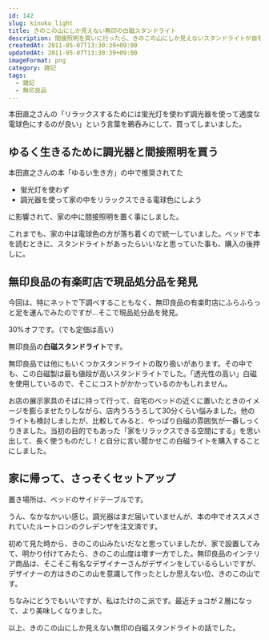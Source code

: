 ```yaml
---
id: 142
slug: kinoko_light
title: きのこの山にしか見えない無印の白磁スタンドライト
description: 間接照明を買いに行ったら、きのこの山にしか見えないスタンドライトが自宅に設置されることになりました。
createdAt: 2011-05-07T13:30:39+09:00
updatedAt: 2011-05-07T13:30:39+09:00
imageFormat: png
category: 雑記
tags:
  - 雑記
  - 無印良品
---
```


本田直之さんの「リラックスするためには蛍光灯を使わず調光器を使って適度な電球色にするのが良い」という言葉を鵜呑みにして、買ってしまいました。

## ゆるく生きるために調光器と間接照明を買う

本田直之さんの本「ゆるい生き方」の中で推奨されてた

* 蛍光灯を使わず
* 調光器を使って家の中をリラックスできる電球色にしよう

に影響されて、家の中に間接照明を置く事にしました。

<external-link title="本田直之「ゆるい生き方」のブクログレビュー" note="特にプライベートに関する考え方に、非常に共感が持てました。" link="https://booklog.jp/users/mujiota/archives/1/4479792899" img-file-name="booklog.png"></external-link>

これまでも、家の中は電球色の方が落ち着くので統一していました。ベッドで本を読むときに、スタンドライトがあったらいいなと思っていた事も、購入の後押しに。

## 無印良品の有楽町店で現品処分品を発見

今回は、特にネットで下調べすることもなく、無印良品の有楽町店にふらふらっと足を運んでみたのですが…そこで現品処分品を発見。

<photo-image article-id="142" img-file-name="muji_light_1.jpg" caption="白磁スタンドライト（現品処分）"></photo-image>

30%オフです。（でも定価は高い）

<photo-image article-id="142" img-file-name="muji_light_2.jpg" caption="白磁スタンドライト（現品処分、拡大）"></photo-image>

無印良品の**白磁スタンドライト**です。

<capture-image article-id="142" img-file-name="muji_light_400_1.jpg" caption="白磁スタンドライト"></capture-image>

無印良品では他にもいくつかスタンドライトの取り扱いがあります。その中でも、この白磁製は最も値段が高いスタンドライトでした。「透光性の高い」白磁を使用しているので、そこにコストがかかっているのかもしれません。

お店の展示家具のそばに持って行って、自宅のベッドの近くに置いたときのイメージを膨らませたりしながら、店内うろうろして30分くらい悩みました。他のライトも検討しましたが、比較してみると、やっぱり白磁の雰囲気が一番しっくりきました。当初の目的でもあった「家をリラックスできる空間にする」を思い出して、長く使うものだし！と自分に言い聞かせこの白磁ライトを購入することにしました。

## 家に帰って、さっそくセットアップ

置き場所は、ベッドのサイドテーブルです。

<photo-image article-id="142" img-file-name="muji_light_hiru.jpg" caption="白磁スタンドライト置いてみた。（明）"></photo-image>

<photo-image article-id="142" img-file-name="muji_light_dark.jpg" caption="白磁スタンドライト置いてみた。（暗）"></photo-image>

うん、なかなかいい感じ。調光器はまだ届いていませんが、本の中でオススメされていたルートロンのクレデンザを注文済です。

<kaereba-link item-title="LUTRON クレデンザ ホワイト TT-150NLH-JA-WH" img-file-name="lutron_500x500.png" shop-name="LUTRON" amazon-item-id="B008KENNQG" rakuten-item-id="9aa86883b74de953056fd952be4def15" search-keyword="LUTRON クレデンザ"></kaereba-link>

初めて見た時から、きのこの山みたいだなと思っていましたが、家で設置してみて、明かり付けてみたら、きのこの山度は増す一方でした。無印良品のインテリア商品は、そこそこ有名なデザイナーさんがデザインをしているらしいですが、デザイナーの方はきのこの山を意識して作ったとしか思えない位、きのこの山です。

ちなみにどうでもいいですが、私はたけのこ派です。最近チョコが２層になって、より美味しくなりました。

<kaereba-link item-title="明治 たけのこの里 70g×10個" img-file-name="take70_500x500.png" shop-name="明治" amazon-item-id="B014NEL7JQ" rakuten-item-id="8f991847d6309f41278a08db7198e761" search-keyword="明治 たけのこの里"></kaereba-link>

以上、きのこの山にしか見えない無印の白磁スタンドライトの話でした。
